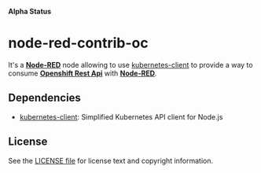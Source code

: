 **Alpha Status**

node-red-contrib-oc
===================

It's  a [**Node-RED**](http://nodered.org/) node allowing to use [kubernetes-client](https://github.com/godaddy/kubernetes-client) to provide a way to consume [**Openshift Rest Api**](https://docs.openshift.com/container-platform/3.7/rest_api/index.html) with [**Node-RED**](http://nodered.org/).

## Dependencies

* [kubernetes-client](https://github.com/godaddy/kubernetes-client): Simplified Kubernetes API client for Node.js

License
-------

See the [LICENSE file](LICENSE) for license text and copyright information.
